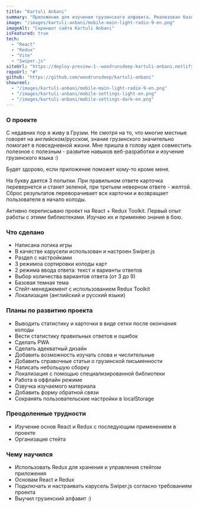 ```yaml
---
title: "Kartuli Anbani"
summary: "Приложение для изучения грузинского алфавита. Реализован базовый функционал, занимаюсь его расширением и улучшением. Проект на стадии разработки."
image: "/images/kartuli-anbani/mobile-main-light-radio-9-en.png"
imageAlt: "Скриншот сайта Kartuli Anbani"
isFeatured: true
tech:
  - "React"
  - "Redux"
  - "Vite"
  - "Swiper.js"
siteUrl: "https://deploy-preview-1--woodrunsdeep-kartuli-anbani.netlify.app/"
repoUrl: "#"
github: "https://github.com/woodrunsdeep/kartuli-anbani"
showreel:
  - "/images/kartuli-anbani/mobile-main-light-radio-9-en.png"
  - "/images/kartuli-anbani/mobile-settings-light-en.png"
  - "/images/kartuli-anbani/mobile-settings-dark-en.png"
---
```


### О проекте

С недавних пор я живу в Грузии. Не смотря на то, что многие местные говорят на английском/русском, знание грузинского значительно помогает в повседневной жизни. Мне пришла в голову идея совместить полезное с полезным - развитие навыков веб-разработки и изучение грузинского языка :)

Будет здорово, если приложение поможет кому-то кроме меня.

На букву дается 3 попытки. При правильном ответе карточка перевернется и станет зеленой, при третьем неверном ответе - желтой.
Сброс результатов переворачивает все карточки и возвращает пользователя в начало колоды.

Активно переписываю проект на React + Redux Toolkit. Первый опыт работы с этими библиотеками. Изучаю их и применяю знания в бою.

### Что сделано

- Написана логика игры
- В качестве карусели использован и настроен Swiper.js
- Раздел с настройками
- 3 режимоа сортировки колоды карт
- 2 режима ввода ответа: текст и варианты ответов
- Выбор количества вариантов ответа (от 3 до 9)
- Базовая темная тема
- Стейт-менеджемент с использованием Redux Toolkit
- Локализация (английский и русский языки)

### Планы по развитию проекта

- Выводить статистику и карточки в виде сетки после окончания колоды
- Вести статистику правильных ответов и ошибок
- Сделать PWA
- Сделать адекватный дизайн
- Добавить возможность изучать слова и числительные
- Добавить справочные статьи о грузинской письменности
- Написать небольшую сборку
- Локализация с помощью специализированной библиотеки
- Работа в оффлайн режиме
- Озвучка изучаемого материала
- Добавить форму обратной связи
- Сохранять пользовательские настройки в localStorage

### Преодоленные трудности

- Изучение основ React и Redux с последующим применением в проекте
- Организация стейта

### Чему научился

- Использовать Redux для хранения и управления стейтом приложения
- Основам React и Redux
- Подключать и настраивать карусель Swiper.js согласно требованиям проекта
- Выучил грузинский алфавит :)
